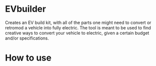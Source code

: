 # EVbuilder
Creates an EV build kit, with all of the parts one might need to convert or retromod a vehicle into fully electric. 
The tool is meant to be used to find creative ways to convert your vehicle to electric, given a certain budget and/or specifications.

# How to use
